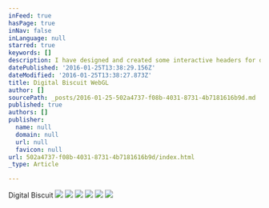```yaml
---
inFeed: true
hasPage: true
inNav: false
inLanguage: null
starred: true
keywords: []
description: I have designed and created some interactive headers for digital biscuits new website using WebGL.
datePublished: '2016-01-25T13:38:29.156Z'
dateModified: '2016-01-25T13:38:27.873Z'
title: Digital Biscuit WebGL
author: []
sourcePath: _posts/2016-01-25-502a4737-f08b-4031-8731-4b7181616b9d.md
published: true
authors: []
publisher:
  name: null
  domain: null
  url: null
  favicon: null
url: 502a4737-f08b-4031-8731-4b7181616b9d/index.html
_type: Article

---
```

Digital Biscuit
![](https://s3-us-west-2.amazonaws.com/the-grid-img/p/9037b8be6cda52b9f93da44d5d25bec21d4544d7.jpg)
![](https://s3-us-west-2.amazonaws.com/the-grid-img/p/2f1a44fe767ccbd3e3fea17abfff91fa6c4ed40f.jpg)
![](https://s3-us-west-2.amazonaws.com/the-grid-img/p/26dc7f10fdf13986311a6e4923fd89f1a751d4bb.jpg)
![](https://s3-us-west-2.amazonaws.com/the-grid-img/p/7ab3932b19276ccab450f56f48f57d548869f479.jpg)
![](https://s3-us-west-2.amazonaws.com/the-grid-img/p/2aba08b67c68818b1f89c6cfc3413f028d98b2c4.jpg)
![](https://s3-us-west-2.amazonaws.com/the-grid-img/p/e915c290f7232fb580c8308b76780cc8f1a2c92d.png)